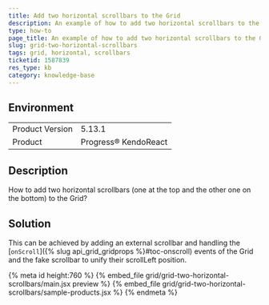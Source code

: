 ```yaml
---
title: Add two horizontal scrollbars to the Grid
description: An example of how to add two horizontal scrollbars to the Grid
type: how-to
page_title: An example of how to add two horizontal scrollbars to the Grid - KendoReact Grid
slug: grid-two-horizontal-scrollbars
tags: grid, horizontal, scrollbars
ticketid: 1587839
res_type: kb
category: knowledge-base
---
```


## Environment

<table>
    <tbody>
	    <tr>
	    	<td>Product Version</td>
	    	<td>5.13.1</td>
	    </tr>
	    <tr>
	    	<td>Product</td>
	    	<td>Progress® KendoReact</td>
	    </tr>
    </tbody>
</table>


## Description

How to add two horizontal scrollbars (one at the top and the other one on the bottom) to the Grid?

## Solution

This can be achieved by adding an external scrollbar and handling the [`onScroll`]({% slug api_grid_gridprops %}#toc-onscroll) events of the Grid and the fake scrollbar to unify their scrollLeft position.

{% meta id height:760 %}
{% embed_file grid/grid-two-horizontal-scrollbars/main.jsx preview %}
{% embed_file grid/grid-two-horizontal-scrollbars/sample-products.jsx %}
{% endmeta %}
